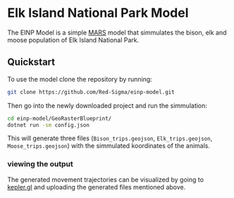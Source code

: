 # Elk Island National Park Model

The EINP Model is a simple [MARS](https://www.mars-group.org/docs/tutorial/intro#what-is-mars) model that simmulates the bison, elk and moose population of Elk Island National Park.

## Quickstart
To use the model clone the repository by running:
```bash
git clone https://github.com/Red-Sigma/einp-model.git
```

Then go into the newly downloaded project and run the simmulation:
```bash
cd einp-model/GeoRasterBlueprint/
dotnet run -sm config.json
```

This will generate three files (`Bison_trips.geojson`, `Elk_trips.geojson`,	`Moose_trips.geojson`) with the simmulated koordinates of the animals.

### viewing the output
The generated movement trajectories can be visualized by going to [kepler.gl](https://kepler.gl/demo) and uploading the generated files mentioned above.

